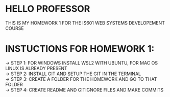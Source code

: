 # HELLO PROFESSOR
THIS IS MY HOMEWORK 1 FOR THE IS601 WEB SYSTEMS DEVELOPEMENT COURSE

# INSTUCTIONS FOR HOMEWORK 1:
-> STEP 1: FOR WINDOWS INSTALL WSL2 WITH UBUNTU, FOR MAC OS LINUX IS ALREADY PRESENT <br/>
-> STEP 2: INSTALL GIT AND SETUP THE GIT IN THE TERMINAL <br/>
-> STEP 3: CREATE A FOLDER FOR THE HOMEWORK AND GO TO THAT FOLDER <br/>
-> STEP 4: CREATE README AND GITIGNORE FILES AND MAKE COMMITS <br/>


